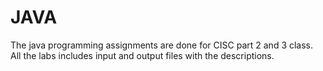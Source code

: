 # JAVA

The java programming assignments are done for CISC part 2 and 3 class. 
All the labs includes input and output files with the descriptions. 
